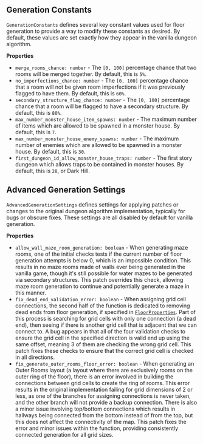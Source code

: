 
## Generation Constants

`GenerationConstants` defines several key constant values used for floor generation to provide a way to modify these constants as desired. By default, these values are set exactly how they appear in the vanilla dungeon algorithm.

**Properties**

- `merge_rooms_chance: number` - The `[0, 100]` percentage chance that two rooms will be merged together. By default, this is `5%`.
- `no_imperfections_chance: number` - The `[0, 100]` percentage chance that a room will not be given room imperfections if it was previously flagged to have them. By default, this is `60%`.
- `secondary_structure_flag_chance: number` - The `[0, 100]` percentage chance that a room will be flagged to have a secondary structure. By default, this is `80%`.
- `max_number_monster_house_item_spawns: number` - The maximum number of items which are allowed to be spawned in a monster house. By default, this is `7`.
- `max_number_monster_house_enemy_spawns: number` - The maximum number of enemies which are allowed to be spawned in a monster house. By default, this is `30`.
- `first_dungeon_id_allow_monster_house_traps: number` - The first story dungeon which allows traps to be contained in monster houses. By default, this is `28`, or Dark Hill.

## Advanced Generation Settings

`AdvancedGenerationSettings` defines settings for applying patches or changes to the original dungeon algorithm implementation, typically for bugs or obscure fixes. These settings are all disabled by default for vanilla generation.

**Properties**

- `allow_wall_maze_room_generation: boolean` - When generating maze rooms, one of the initial checks tests if the current number of floor generation attempts is below 0, which is an impossible condition. This results in no maze rooms made of walls ever being generated in the vanilla game, though it's still possible for water mazes to be generated via secondary structures. This patch overrides this check, allowing maze room generation to continue and potentially generate a maze in this manner.
- `fix_dead_end_validation_error: boolean` - When assigning grid cell connections, the second half of the function is dedicated to removing dead ends from floor generation, if specified in [`FloorProperties`](dungeonmystery/KeyTypes.md#Floor-Properties). Part of this process is searching for grid cells with only one connection (a dead end), then seeing if there is another grid cell that is adjacent that we can connect to. A bug appears in that all of the four validation checks to ensure the grid cell in the specified direction is valid end up using the same offset, meaning 3 of them are checking the wrong grid cell. This patch fixes these checks to ensure that the correct grid cell is checked in all directions.
- `fix_generate_outer_rooms_floor_error: boolean` - When generating an Outer Rooms layout (a layout where there are exclusively rooms on the outer ring of the floor), there is an error involved in building the connections between grid cells to create the ring of rooms. This error results in the original implementation failing for grid dimensions of 2 or less, as one of the branches for assigning connections is never taken, and the other branch will not provide a backup connection. There is also a minor issue involving top/bottom connections which results in hallways being connected from the bottom instead of from the top, but this does not affect the connectivity of the map. This patch fixes the error and minor issues within the function, providing consistently connected generation for all grid sizes.